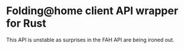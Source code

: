 # Folding@home client API wrapper for Rust

This API is unstable as surprises in the FAH API are being ironed out.